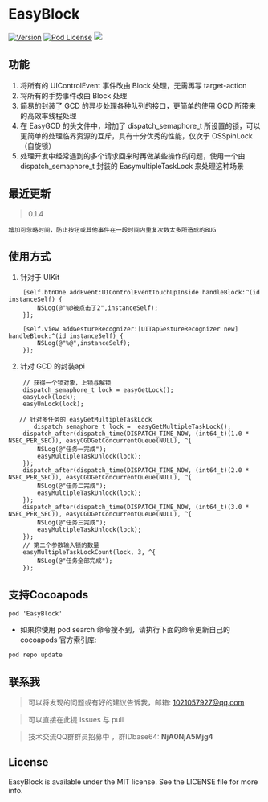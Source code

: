 # EasyBlock
[![Version](https://img.shields.io/cocoapods/v/EasyBlock.svg?style=flat)](http://cocoapods.org/pods/EasyBlock)
[![Pod License](http://img.shields.io/cocoapods/l/EasyBlock.svg?style=flat)](https://opensource.org/licenses/MIT)
![](https://img.shields.io/badge/language-objc-orange.svg)

## 功能
1. 将所有的 UIControlEvent 事件改由 Block 处理，无需再写 target-action
2. 将所有的手势事件改由 Block 处理
3. 简易的封装了 GCD 的异步处理各种队列的接口，更简单的使用 GCD 所带来的高效率线程处理
4. 在 EasyGCD 的头文件中，增加了 dispatch_semaphore_t 所设置的锁，可以更简单的处理临界资源的互斥，具有十分优秀的性能，仅次于 OSSpinLock （自旋锁）
5. 处理开发中经常遇到的多个请求回来时再做某些操作的问题，使用一个由 dispatch_semaphore_t 封装的 EasymultipleTaskLock 来处理这种场景

## 最近更新
> 0.1.4

```
增加可忽略时间，防止按钮或其他事件在一段时间内重复次数太多所造成的BUG

```

## 使用方式
1. 针对于 UIKit
```
    [self.btnOne addEvent:UIControlEventTouchUpInside handleBlock:^(id instanceSelf) {
        NSLog(@"%@被点击了2",instanceSelf);
    }];
    
    [self.view addGestureRecognizer:[UITapGestureRecognizer new] handleBlock:^(id instanceSelf) {
        NSLog(@"%@",instanceSelf);
    }];
```

2. 针对 GCD 的封装api
```
	// 获得一个锁对象，上锁与解锁
	dispatch_semaphore_t lock = easyGetLock();
	easyLock(lock);
	easyUnLock(lock);
   
   // 针对多任务的 easyGetMultipleTaskLock
       dispatch_semaphore_t lock =  easyGetMultipleTaskLock();
    dispatch_after(dispatch_time(DISPATCH_TIME_NOW, (int64_t)(1.0 * NSEC_PER_SEC)), easyCGDGetConcurrentQueue(NULL), ^{
        NSLog(@"任务一完成");
        easyMultipleTaskUnlock(lock);
    });
    dispatch_after(dispatch_time(DISPATCH_TIME_NOW, (int64_t)(2.0 * NSEC_PER_SEC)), easyCGDGetConcurrentQueue(NULL), ^{
        NSLog(@"任务二完成");
        easyMultipleTaskUnlock(lock);
    });
    dispatch_after(dispatch_time(DISPATCH_TIME_NOW, (int64_t)(3.0 * NSEC_PER_SEC)), easyCGDGetConcurrentQueue(NULL), ^{
        NSLog(@"任务三完成");
        easyMultipleTaskUnlock(lock);
    });
    // 第二个参数输入锁的数量
    easyMultipleTaskLockCount(lock, 3, ^{
        NSLog(@"任务全部完成");
    });
```

## 支持Cocoapods
```
pod 'EasyBlock'
```
* 如果你使用 pod search 命令搜不到，请执行下面的命令更新自己的 cocoapods 官方索引库:

```
pod repo update
```

## 联系我
> 可以将发现的问题或有好的建议告诉我，邮箱: 1021057927@qq.com

> 可以直接在此提 Issues 与 pull

> 技术交流QQ群群员招募中 ，群IDbase64: **NjA0NjA5Mjg4**

## License

EasyBlock is available under the MIT license. See the LICENSE file for more info.
